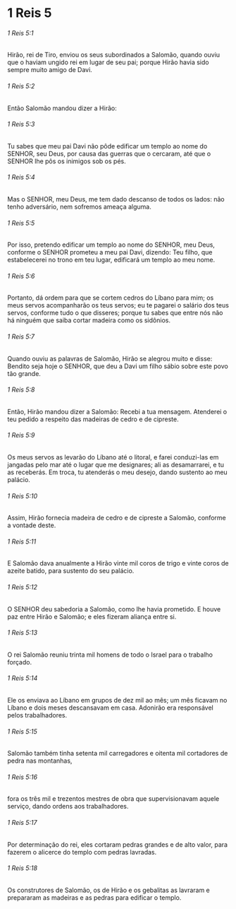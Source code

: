 # 1 Reis 5

###### 1 Reis 5:1

Hirão, rei de Tiro, enviou os seus subordinados a Salomão, quando ouviu que o haviam ungido rei em lugar de seu pai; porque Hirão havia sido sempre muito amigo de Davi.

###### 1 Reis 5:2

Então Salomão mandou dizer a Hirão:

###### 1 Reis 5:3

Tu sabes que meu pai Davi não pôde edificar um templo ao nome do SENHOR, seu Deus, por causa das guerras que o cercaram, até que o SENHOR lhe pôs os inimigos sob os pés.

###### 1 Reis 5:4

Mas o SENHOR, meu Deus, me tem dado descanso de todos os lados: não tenho adversário, nem sofremos ameaça alguma.

###### 1 Reis 5:5

Por isso, pretendo edificar um templo ao nome do SENHOR, meu Deus, conforme o SENHOR prometeu a meu pai Davi, dizendo: Teu filho, que estabelecerei no trono em teu lugar, edificará um templo ao meu nome.

###### 1 Reis 5:6

Portanto, dá ordem para que se cortem cedros do Líbano para mim; os meus servos acompanharão os teus servos; eu te pagarei o salário dos teus servos, conforme tudo o que disseres; porque tu sabes que entre nós não há ninguém que saiba cortar madeira como os sidônios.

###### 1 Reis 5:7

Quando ouviu as palavras de Salomão, Hirão se alegrou muito e disse: Bendito seja hoje o SENHOR, que deu a Davi um filho sábio sobre este povo tão grande.

###### 1 Reis 5:8

Então, Hirão mandou dizer a Salomão: Recebi a tua mensagem. Atenderei o teu pedido a respeito das madeiras de cedro e de cipreste.

###### 1 Reis 5:9

Os meus servos as levarão do Líbano até o litoral, e farei conduzi-las em jangadas pelo mar até o lugar que me designares; ali as desamarrarei, e tu as receberás. Em troca, tu atenderás o meu desejo, dando sustento ao meu palácio.

###### 1 Reis 5:10

Assim, Hirão fornecia madeira de cedro e de cipreste a Salomão, conforme a vontade deste.

###### 1 Reis 5:11

E Salomão dava anualmente a Hirão vinte mil coros de trigo e vinte coros de azeite batido, para sustento do seu palácio.

###### 1 Reis 5:12

O SENHOR deu sabedoria a Salomão, como lhe havia prometido. E houve paz entre Hirão e Salomão; e eles fizeram aliança entre si.

###### 1 Reis 5:13

O rei Salomão reuniu trinta mil homens de todo o Israel para o trabalho forçado.

###### 1 Reis 5:14

Ele os enviava ao Líbano em grupos de dez mil ao mês; um mês ficavam no Líbano e dois meses descansavam em casa. Adonirão era responsável pelos trabalhadores.

###### 1 Reis 5:15

Salomão também tinha setenta mil carregadores e oitenta mil cortadores de pedra nas montanhas,

###### 1 Reis 5:16

fora os três mil e trezentos mestres de obra que supervisionavam aquele serviço, dando ordens aos trabalhadores.

###### 1 Reis 5:17

Por determinação do rei, eles cortaram pedras grandes e de alto valor, para fazerem o alicerce do templo com pedras lavradas.

###### 1 Reis 5:18

Os construtores de Salomão, os de Hirão e os gebalitas as lavraram e prepararam as madeiras e as pedras para edificar o templo.

